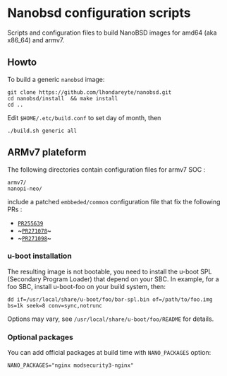 #  Nanobsd configuration scripts

Scripts and configuration files to build NanoBSD images for amd64 (aka x86_64) and armv7.

## Howto

To build a generic `nanobsd` image:

    git clone https://github.com/lhondareyte/nanobsd.git  
    cd nanobsd/install  && make install
    cd ..

Edit `$HOME/.etc/build.conf` to set day of month, then

    ./build.sh generic all

## ARMv7 plateform

The following directories contain configuration files for armv7 SOC :

    armv7/
    nanopi-neo/

include a patched `embbeded/common` configuration file that fix the following PRs :

 * [`PR255639`](https://bugs.freebsd.org/bugzilla/show_bug.cgi?id=255639)
 * ~[`PR271078`](https://bugs.freebsd.org/bugzilla/show_bug.cgi?id=271078)~
 * ~[`PR271098`](https://bugs.freebsd.org/bugzilla/show_bug.cgi?id=271098)~

### u-boot installation

The resulting image is not bootable, you need to install the u-boot SPL (Secondary Program Loader) that depend on your SBC. In example, for a foo SBC, install u-boot-foo on your build system, then:

    dd if=/usr/local/share/u-boot/foo/bar-spl.bin of=/path/to/foo.img bs=1k seek=8 conv=sync,notrunc

Options may vary, see `/usr/local/share/u-boot/foo/README` for details.

### Optional packages

You can add official packages at build time with `NANO_PACKAGES` option: 

    NANO_PACKAGES="nginx modsecurity3-nginx"
